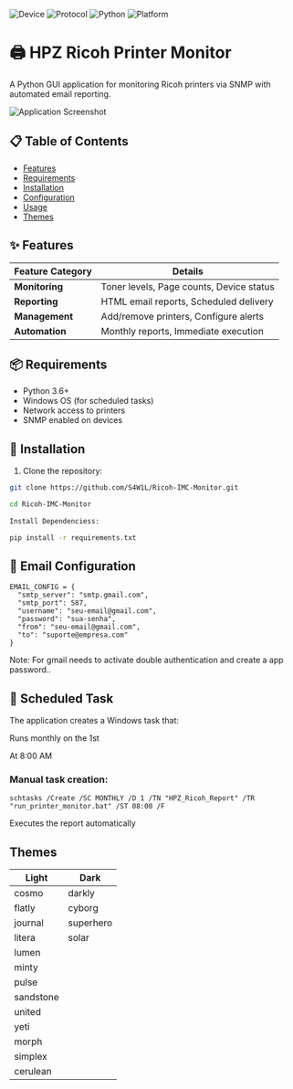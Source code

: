 ![Device](https://img.shields.io/badge/Device-Ricoh%20Printer-red.svg)
![Protocol](https://img.shields.io/badge/Protocol-SNMP-blue.svg)
![Python](https://img.shields.io/badge/python-3.6%2B-blue)
![Platform](https://img.shields.io/badge/platform-Windows-lightgrey)

# 🖨️ HPZ Ricoh Printer Monitor

A Python GUI application for monitoring Ricoh printers via SNMP with automated email reporting.

<img src="https://github.com/user-attachments/assets/ef24db3d-9cf2-433f-a635-7d5aa793d49a" alt="Application Screenshot">

## 📋 Table of Contents
- [Features](#-features)
- [Requirements](#-requirements)
- [Installation](#-installation)
- [Configuration](#%EF%B8%8F-configuration)
- [Usage](#-usage)
- [Themes](#-themes)

## ✨ Features

<div align="left">

| Feature Category | Details |
|-----------------|---------|
| **Monitoring** | Toner levels, Page counts, Device status |
| **Reporting** | HTML email reports, Scheduled delivery |
| **Management** | Add/remove printers, Configure alerts |
| **Automation** | Monthly reports, Immediate execution |

</div>

## 📦 Requirements

- Python 3.6+
- Windows OS (for scheduled tasks)
- Network access to printers
- SNMP enabled on devices

## 🚀 Installation

1. Clone the repository:
```bash
git clone https://github.com/S4W1L/Ricoh-IMC-Monitor.git

cd Ricoh-IMC-Monitor
   
Install Dependenciess:

pip install -r requirements.txt
```
## 📧 Email Configuration
```
EMAIL_CONFIG = {
  "smtp_server": "smtp.gmail.com",
  "smtp_port": 587,
  "username": "seu-email@gmail.com",
  "password": "sua-senha",
  "from": "seu-email@gmail.com",
  "to": "suporte@empresa.com"
}
```
Note: For gmail needs to activate double authentication and create a app password..


## 📆 Scheduled Task
The application creates a Windows task that:

Runs monthly on the 1st

At 8:00 AM


### Manual task creation:
```
schtasks /Create /SC MONTHLY /D 1 /TN "HPZ_Ricoh_Report" /TR "run_printer_monitor.bat" /ST 08:00 /F
```

Executes the report automatically

## Themes

<div align="left">

| Light | Dark |
|-----------------|---------|
| cosmo | darkly |
| flatly | cyborg |
| journal | superhero |
| litera | solar |
| lumen |  |
| minty |  |
| pulse |  |
| sandstone |  |
| united |  |
| yeti |  |
| morph |  |
| simplex |  |
| cerulean |  |

</div>


